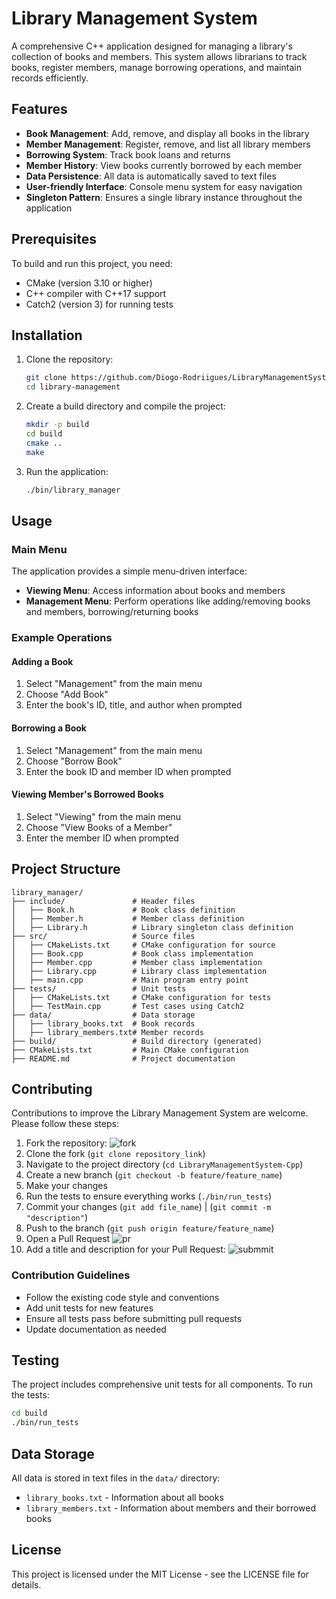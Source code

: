 # Library Management System

A comprehensive C++ application designed for managing a library's collection of books and members. This system allows librarians to track books, register members, manage borrowing operations, and maintain records efficiently.

## Features

- **Book Management**: Add, remove, and display all books in the library
- **Member Management**: Register, remove, and list all library members
- **Borrowing System**: Track book loans and returns
- **Member History**: View books currently borrowed by each member
- **Data Persistence**: All data is automatically saved to text files
- **User-friendly Interface**: Console menu system for easy navigation
- **Singleton Pattern**: Ensures a single library instance throughout the application

## Prerequisites

To build and run this project, you need:

- CMake (version 3.10 or higher)
- C++ compiler with C++17 support
- Catch2 (version 3) for running tests

## Installation

1. Clone the repository:
   ```bash
   git clone https://github.com/Diogo-Rodriigues/LibraryManagementSystem-Cpp.git
   cd library-management
   ```

2. Create a build directory and compile the project:
   ```bash
   mkdir -p build
   cd build
   cmake ..
   make
   ```

3. Run the application:
   ```bash
   ./bin/library_manager
   ```

## Usage

### Main Menu
The application provides a simple menu-driven interface:
- **Viewing Menu**: Access information about books and members
- **Management Menu**: Perform operations like adding/removing books and members, borrowing/returning books

### Example Operations

#### Adding a Book
1. Select "Management" from the main menu
2. Choose "Add Book"
3. Enter the book's ID, title, and author when prompted

#### Borrowing a Book
1. Select "Management" from the main menu
2. Choose "Borrow Book"
3. Enter the book ID and member ID when prompted

#### Viewing Member's Borrowed Books
1. Select "Viewing" from the main menu
2. Choose "View Books of a Member"
3. Enter the member ID when prompted

## Project Structure

```
library_manager/
├── include/               # Header files
│   ├── Book.h             # Book class definition
│   ├── Member.h           # Member class definition
│   ├── Library.h          # Library singleton class definition
├── src/                   # Source files
│   ├── CMakeLists.txt     # CMake configuration for source
│   ├── Book.cpp           # Book class implementation
│   ├── Member.cpp         # Member class implementation
│   ├── Library.cpp        # Library class implementation
│   ├── main.cpp           # Main program entry point
├── tests/                 # Unit tests
│   ├── CMakeLists.txt     # CMake configuration for tests
│   ├── TestMain.cpp       # Test cases using Catch2
├── data/                  # Data storage
│   ├── library_books.txt  # Book records
│   ├── library_members.txt# Member records
├── build/                 # Build directory (generated)
├── CMakeLists.txt         # Main CMake configuration
├── README.md              # Project documentation
```

## Contributing

Contributions to improve the Library Management System are welcome. Please follow these steps:

1. Fork the repository:
   ![fork](https://github.com/user-attachments/assets/40a18cf5-031e-4134-bd73-e87cf22b57aa)
2. Clone the fork (`git clone repository_link`)
3. Navigate to the project directory (`cd LibraryManagementSystem-Cpp`)
4. Create a new branch (`git checkout -b feature/feature_name`)
5. Make your changes
6. Run the tests to ensure everything works (`./bin/run_tests`)
7. Commit your changes (`git add file_name`) | (`git commit -m "description"`)
8. Push to the branch (`git push origin feature/feature_name`)
9. Open a Pull Request
   ![pr](https://github.com/user-attachments/assets/0fb5947b-2a31-4240-b00d-12c9de24eee7)
10. Add a title and description for your Pull Request:
    ![submmit](https://github.com/user-attachments/assets/a30c6f0a-8752-43c4-965a-279220b01279)

### Contribution Guidelines

- Follow the existing code style and conventions
- Add unit tests for new features
- Ensure all tests pass before submitting pull requests
- Update documentation as needed

## Testing

The project includes comprehensive unit tests for all components. To run the tests:

```bash
cd build
./bin/run_tests
```

## Data Storage

All data is stored in text files in the `data/` directory:
- `library_books.txt` - Information about all books
- `library_members.txt` - Information about members and their borrowed books

## License

This project is licensed under the MIT License - see the LICENSE file for details.
